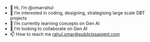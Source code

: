 - 👋 Hi, I’m @omarrahul
- 👀 I’m interested in coding, designing, strategising large scale DBT projects
- 🌱 I’m currently learning concepts on Gen AI
- 💞️ I’m looking to collaborate on Gen AI
- 📫 How to reach me rahul.omar@publicissapient.com

<!---
omarrahul1/omarrahul1 is a ✨ special ✨ repository because its `README.md` (this file) appears on your GitHub profile.
You can click the Preview link to take a look at your changes.
--->
